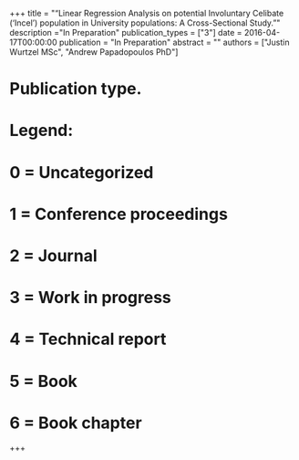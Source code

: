 +++
title = "“Linear Regression Analysis on potential Involuntary Celibate (‘Incel’) population in University populations: A Cross-Sectional Study.”"
description ="In Preparation"
publication_types = ["3"]
date = 2016-04-17T00:00:00
publication = "In Preparation"
abstract = ""
authors = ["Justin Wurtzel MSc", "Andrew Papadopoulos PhD"]
# Publication type.
# Legend:
# 0 = Uncategorized
# 1 = Conference proceedings
# 2 = Journal
# 3 = Work in progress
# 4 = Technical report
# 5 = Book
# 6 = Book chapter

+++
